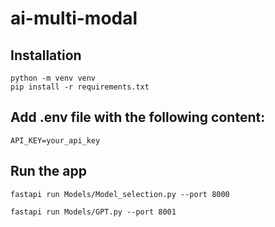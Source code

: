 # ai-multi-modal

## Installation
```
python -m venv venv
pip install -r requirements.txt
```
## Add .env file with the following content:
```
API_KEY=your_api_key
```

## Run the app
```
fastapi run Models/Model_selection.py --port 8000

fastapi run Models/GPT.py --port 8001


```